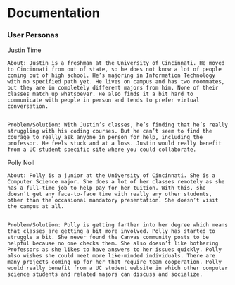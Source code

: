 # Documentation


### User Personas

 

Justin Time 

	About: Justin is a freshman at the University of Cincinnati. He moved to Cincinnati from out of state, so he does not know a lot of people coming out of high school. He’s majoring in Information Technology with no specified path yet. He lives on campus and has two roommates, but they are in completely different majors from him. None of their classes match up whatsoever. He also finds it a bit hard to communicate with people in person and tends to prefer virtual conversation. 


	Problem/Solution: With Justin’s classes, he’s finding that he’s really struggling with his coding courses. But he can’t seem to find the courage to really ask anyone in person for help, including the professor. He feels stuck and at a loss. Justin would really benefit from a UC student specific site where you could collaborate.  

 

 

Polly Noll 

	About: Polly is a junior at the University of Cincinnati. She is a Computer Science major. She does a lot of her classes remotely as she has a full-time job to help pay for her tuition. With this, she doesn’t get any face-to-face time with really any other students, other than the occasional mandatory presentation. She doesn’t visit the campus at all. 


	Problem/Solution: Polly is getting farther into her degree which means that classes are getting a bit more involved. Polly has started to struggle a bit. She never found the Canvas community posts to be helpful because no one checks them. She also doesn’t like bothering Professors as she likes to have answers to her issues quickly. Polly also wishes she could meet more like-minded individuals. There are many projects coming up for her that require team cooperation. Polly would really benefit from a UC student website in which other computer science students and related majors can discuss and socialize.  
